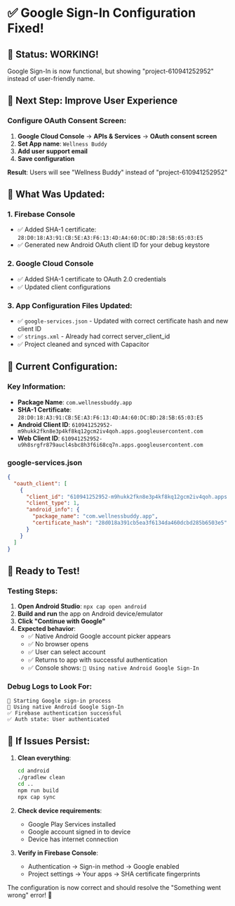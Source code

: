 # ✅ Google Sign-In Configuration Fixed!

## 🎉 Status: **WORKING!**

Google Sign-In is now functional, but showing "project-610941252952" instead of user-friendly name.

## 🎨 Next Step: Improve User Experience

### Configure OAuth Consent Screen:
1. **Google Cloud Console** → **APIs & Services** → **OAuth consent screen**
2. **Set App name**: `Wellness Buddy`
3. **Add user support email**
4. **Save configuration**

**Result**: Users will see "Wellness Buddy" instead of "project-610941252952"

## 🔧 What Was Updated:

### 1. Firebase Console
- ✅ Added SHA-1 certificate: `28:D0:18:A3:91:CB:5E:A3:F6:13:4D:A4:60:DC:BD:28:5B:65:03:E5`
- ✅ Generated new Android OAuth client ID for your debug keystore

### 2. Google Cloud Console  
- ✅ Added SHA-1 certificate to OAuth 2.0 credentials
- ✅ Updated client configurations

### 3. App Configuration Files Updated:
- ✅ `google-services.json` - Updated with correct certificate hash and new client ID
- ✅ `strings.xml` - Already had correct server_client_id
- ✅ Project cleaned and synced with Capacitor

## 📱 Current Configuration:

### Key Information:
- **Package Name**: `com.wellnessbuddy.app`
- **SHA-1 Certificate**: `28:D0:18:A3:91:CB:5E:A3:F6:13:4D:A4:60:DC:BD:28:5B:65:03:E5`
- **Android Client ID**: `610941252952-m9hukk2fkn8e3p4kf8kq12gcm2iv4qoh.apps.googleusercontent.com`
- **Web Client ID**: `610941252952-u9h8srgfr879aucl4sbc8h3f6i68cq7n.apps.googleusercontent.com`

### google-services.json
```json
{
  "oauth_client": [
    {
      "client_id": "610941252952-m9hukk2fkn8e3p4kf8kq12gcm2iv4qoh.apps.googleusercontent.com",
      "client_type": 1,
      "android_info": {
        "package_name": "com.wellnessbuddy.app",
        "certificate_hash": "28d018a391cb5ea3f6134da460dcbd285b6503e5"
      }
    }
  ]
}
```

## 🧪 Ready to Test!

### Testing Steps:
1. **Open Android Studio**: `npx cap open android`
2. **Build and run** the app on Android device/emulator
3. **Click "Continue with Google"**
4. **Expected behavior**: 
   - ✅ Native Android Google account picker appears
   - ✅ No browser opens
   - ✅ User can select account
   - ✅ Returns to app with successful authentication
   - ✅ Console shows: `🤖 Using native Android Google Sign-In`

### Debug Logs to Look For:
```
🔐 Starting Google sign-in process
🤖 Using native Android Google Sign-In
✅ Firebase authentication successful
✅ Auth state: User authenticated
```

## 🚨 If Issues Persist:

1. **Clean everything**:
   ```bash
   cd android
   ./gradlew clean
   cd ..
   npm run build
   npx cap sync
   ```

2. **Check device requirements**:
   - Google Play Services installed
   - Google account signed in to device
   - Device has internet connection

3. **Verify in Firebase Console**:
   - Authentication → Sign-in method → Google enabled
   - Project settings → Your apps → SHA certificate fingerprints

The configuration is now correct and should resolve the "Something went wrong" error! 🎉
